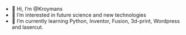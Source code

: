 - 👋 Hi, I’m @Kroymans
- 👀 I’m interested in future science and new technologies  
- 🌱 I’m currently learning Python, Inventor, Fusion, 3d-print, Wordpress and lasercut. 
<!---
Kroymans/Kroymans is a ✨ special ✨ repository because its `README.md` (this file) appears on your GitHub profile.
You can click the Preview link to take a look at your changes.
--->
